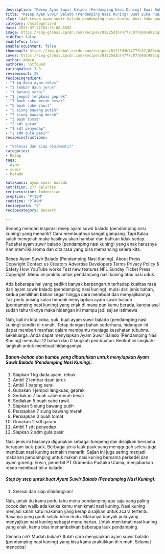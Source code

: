 ```yaml
---
description: "Resep Ayam Suwir Balado (Pendamping Nasi Kuning) Buat Buka Puasa"
title: "Resep Ayam Suwir Balado (Pendamping Nasi Kuning) Buat Buka Puasa"
slug: 1443-resep-ayam-suwir-balado-pendamping-nasi-kuning-buat-buka-puasa
category: Uncategorized
date: 2022-07-21T03:53:08.539Z
image: https://img-global.cpcdn.com/recipes/81225d3b74777c07/680x482cq70/ayam-suwir-balado-pendamping-nasi-kuning-foto-resep-utama.jpg
hideToc: false
enableToc: true
enableTocContent: false
thumbnail: https://img-global.cpcdn.com/recipes/81225d3b74777c07/680x482cq70/ayam-suwir-balado-pendamping-nasi-kuning-foto-resep-utama.jpg
cover: https://img-global.cpcdn.com/recipes/81225d3b74777c07/680x482cq70/ayam-suwir-balado-pendamping-nasi-kuning-foto-resep-utama.jpg
author: Admin
authorAv: notfound
ratingvalue: 3.9
reviewcount: 20
recipeingredient:
- "1 kg dada ayam rebus"
- "2 lembar daun jeruk"
- "1 batang serai"
- "1 jempol lengkuas geprek"
- "7 buah cabe merah besar"
- "5 buah cabe rawit"
- "5 siung bawang putih"
- "7 siung bawang merah"
- "3 buah tomat"
- "2 sdt garam"
- "1 sdt penyedap"
- "2 sdm gula pasir"
recipeinstructions:

- "Selesai dan siap dinikmati!"
categories:
- Resep
tags:
- ayam
- suwir
- balado

katakunci: ayam suwir balado 
nutrition: 277 calories
recipecuisine: Indonesian
preptime: "PT15M"
cooktime: "PT49M"
recipeyield: "3"
recipecategory: Dessert

---
```



Sedang mencari inspirasi resep ayam suwir balado (pendamping nasi kuning) yang menarik? Cara membuatnya sangat gampang. Tapi Kalau salah mengolah maka hasilnya akan hambar dan bahkan tidak sedap. Padahal ayam suwir balado (pendamping nasi kuning) yang enak harusnya Kan memiliki aroma dan cita rasa yang bisa memancing selera kita.


Resep Ayam Suwir Balado (Pendamping Nasi Kuning). About Press Copyright Contact us Creators Advertise Developers Terms Privacy Policy &amp; Safety How YouTube works Test new features NFL Sunday Ticket Press Copyright. Menu ini praktis untuk pendamping nasi kuning atau nasi uduk.

Ada beberapa hal yang sedikit banyak berpengaruh terhadap kualitas rasa dari ayam suwir balado (pendamping nasi kuning), mulai dari jenis bahan, kedua pemilihan bahan segar hingga cara membuat dan menyajikannya. Tak perlu pusing kalau hendak menyiapkan ayam suwir balado (pendamping nasi kuning) yang enak di mana pun kamu berada, karena asal sudah tahu triknya maka hidangan ini mampu jadi sajian istimewa.


Nah, kali ini kita coba, yuk, buat ayam suwir balado (pendamping nasi kuning) sendiri di rumah. Tetap dengan bahan sederhana, hidangan ini dapat memberi manfaat dalam membantu menjaga kesehatan tubuhmu sekeluarga. Anda dapat menyiapkan Ayam Suwir Balado (Pendamping Nasi Kuning) memakai 12 bahan dan 0 langkah pembuatan. Berikut ini langkah-langkah untuk membuat hidangannya.

<!--inarticleads1-->

##### Bahan-bahan dan bumbu yang dibutuhkan untuk menyiapkan Ayam Suwir Balado (Pendamping Nasi Kuning):

1. Siapkan 1 kg dada ayam, rebus
1. Ambil 2 lembar daun jeruk
1. Ambil 1 batang serai
1. Gunakan 1 jempol lengkuas, geprek
1. Sediakan 7 buah cabe merah besar
1. Sediakan 5 buah cabe rawit
1. Siapkan 5 siung bawang putih
1. Persiapkan 7 siung bawang merah
1. Persiapkan 3 buah tomat
1. Gunakan 2 sdt garam
1. Ambil 1 sdt penyedap
1. Siapkan 2 sdm gula pasir


Nasi jenis ini biasanya digunakan sebagai tumpeng dan disajikan bersama beragam lauk-pauk. Berbagai jenis lauk pauk yang menggugah selera juga membuat nasi kuning semakin menarik. Sajian ini juga sering menjadi makanan pendamping untuk makan nasi kuning bersama perkedel dan ayam goreng. Erwin, penerbit PT Gramedia Pustaka Utama, menjabarkan resep membuat telur balado. 

<!--inarticleads2-->

##### Step by step untuk buat Ayam Suwir Balado (Pendamping Nasi Kuning):


1. Selesai dan siap dihidangkan!

Nah, untuk itu kamu perlu tahu menu pendamping apa saja yang paling cocok dan wajib ada ketika kamu menikmati nasi kuning. Nasi kuning menjadi salah satu makanan yang kerap disajikan untuk acara tertentu. Rasanya yang gurih selalu bikin rindu. Makanya banyak pula yang menyajikan nasi kuning sebagai menu harian. Untuk menikmati nasi kuning yang enak, kamu bisa menambahkan beberapa lauk pendamping. 

Gimana nih? Mudah bukan? Itulah cara menyiapkan ayam suwir balado (pendamping nasi kuning) yang bisa kamu praktikkan di rumah. Selamat mencoba!
